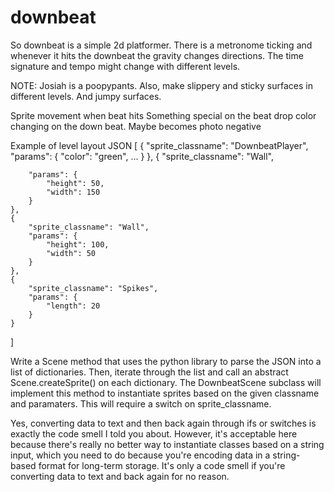 # downbeat
So downbeat is a simple 2d platformer.
There is a metronome ticking and whenever it hits the downbeat the gravity changes directions.
The time signature and tempo might change with different levels.

NOTE: Josiah is a poopypants. Also, make slippery and sticky surfaces in different levels. And jumpy surfaces.

Sprite movement when beat hits
Something special on the beat drop
color changing on the down beat. Maybe becomes photo negative

Example of level layout JSON
[
	{
		"sprite_classname": "DownbeatPlayer",
		"params": {
			"color": "green",
			...
		}
	},
	{
		"sprite_classname": "Wall",

		"params": {
			"height": 50,
			"width": 150
		}
	},
	{
		"sprite_classname": "Wall",
		"params": {
			"height": 100,
			"width": 50
		}
	},
	{
		"sprite_classname": "Spikes",
		"params": {
			"length": 20
		}
	}
]

Write a Scene method that uses the python library to parse the JSON into a list of dictionaries. Then, iterate through the list and call an abstract Scene.createSprite() on each dictionary. The DownbeatScene subclass will implement this method to instantiate sprites based on the given classname and paramaters. This will require a switch on sprite_classname.

Yes, converting data to text and then back again through ifs or switches is exactly the code smell I told you about. However, it's acceptable here because there's really no better way to instantiate classes based on a string input, which you need to do because you're encoding data in a string-based format for long-term storage. It's only a code smell if you're converting data to text and back again for no reason.